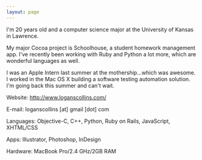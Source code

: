 ```yaml
---
layout: page
---
```





I'm 20 years old and a computer science major at the University of Kansas in Lawrence.

My major Cocoa project is Schoolhouse, a student homework management app. I've recently been working with Ruby and Python a lot more, which are wonderful languages as well.

I was an Apple Intern last summer at the mothership...which was awesome. I worked in the Mac OS X building a software testing automation solution. I'm going back this summer and can't wait.

Website: http://www.loganscollins.com/

E-mail: loganscollins [at] gmail [dot] com

Languages: Objective-C, C++, Python, Ruby on Rails, JavaScript, XHTML/CSS

Apps: Illustrator, Photoshop, InDesign

Hardware: MacBook Pro/2.4 GHz/2GB RAM

